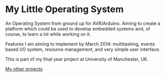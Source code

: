# My Little Operating System

An Operating System from ground up for AVR/Arduino. Aiming to create a
platform which could be used to develop embedded systems and, of course,
to learn a lot while working on it.

Features I am aiming to implement by March 2014: multitasking, events based
I/O system, resource management, and very simple user interface.

This is part of my final year project at University of Manchester, UK.

[My other projects](http://gedrap.me/projects.html)
